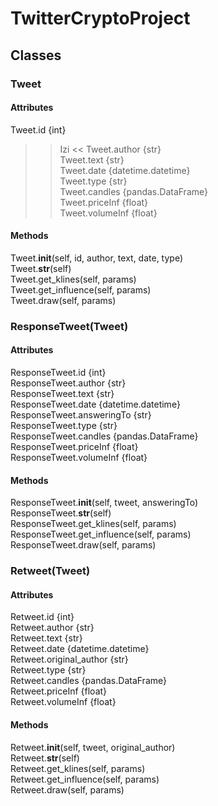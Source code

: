 # TwitterCryptoProject

## Classes

### Tweet

#### Attributes

Tweet.id {int} <br>
>> Izi <<
Tweet.author {str} <br>
Tweet.text {str} <br>
Tweet.date {datetime.datetime} <br>
Tweet.type {str} <br>
Tweet.candles {pandas.DataFrame} <br>
Tweet.priceInf {float} <br>
Tweet.volumeInf {float} <br>

#### Methods

Tweet.__init__(self, id, author, text, date, type) <br>
Tweet.__str__(self) <br>
Tweet.get_klines(self, params) <br>
Tweet.get_influence(self, params) <br>
Tweet.draw(self, params) <br>

### ResponseTweet(Tweet)

#### Attributes

ResponseTweet.id {int} <br>
ResponseTweet.author {str} <br>
ResponseTweet.text {str} <br>
ResponseTweet.date {datetime.datetime} <br>
ResponseTweet.answeringTo {str} <br>
ResponseTweet.type {str} <br>
ResponseTweet.candles {pandas.DataFrame} <br>
ResponseTweet.priceInf {float} <br>
ResponseTweet.volumeInf {float} <br>

#### Methods

ResponseTweet.__init__(self, tweet, answeringTo) <br>
ResponseTweet.__str__(self) <br>
ResponseTweet.get_klines(self, params) <br>
ResponseTweet.get_influence(self, params) <br>
ResponseTweet.draw(self, params) <br>

### Retweet(Tweet)

#### Attributes

Retweet.id {int} <br>
Retweet.author {str} <br>
Retweet.text {str} <br>
Retweet.date {datetime.datetime} <br>
Retweet.original_author {str} <br>
Retweet.type {str} <br>
Retweet.candles {pandas.DataFrame} <br>
Retweet.priceInf {float} <br>
Retweet.volumeInf {float} <br>

#### Methods

Retweet.__init__(self, tweet, original_author) <br>
Retweet.__str__(self) <br>
Retweet.get_klines(self, params) <br>
Retweet.get_influence(self, params) <br>
Retweet.draw(self, params) <br>


